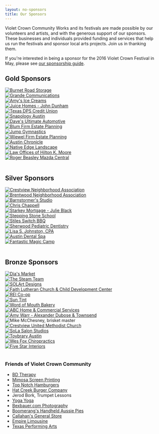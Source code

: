 ```yaml
---
layout: no-sponsors
title: Our Sponsors
---
```


Violet Crown Community Works and its festivals are made possible by our
volunteers and artists, and with the generous support of our sponsors. These
businesses and individuals provided funding and services that help us run the
festivals and sponsor local arts projects.  Join us in thanking them.

If you&apos;re interested in being a sponsor for the 2016 Violet Crown Festival
in May, please see <a href="/docs/2016_VCF_Sponsor.pdf">our sponsorship guide</a>.

## Gold Sponsors
<!-- $500 and up -->

<div class="container">
<div class="row">
<!--<div class="col-md-3">
    <a href="http://wheatsville.coop/" target="_blank"><img class="img-rounded" src="sponsors/carousel-vccw-wheatsville.png" alt="Wheatsville Co-op" title=""></a>
</div>-->
<div class="col-md-3">
    <a href="http://www.burnetroadstorage.com/" target="_blank"><img class="img-rounded" src="sponsors/carousel-BRStorage-bg.jpg" alt="Burnet Road Storage" title=""></a>
</div>
<div class="col-md-3">
    <a href="http://www.grandecom.com/" target="_blank"><img class="img-rounded" src="sponsors/carousel-GrandeServices_ColorPMS_Vertical.jpg" alt="Grande Communications" title=""></a>
</div>
<div class="col-md-3">
    <a href="http://www.amysicecreams.com/" target="_blank"><img class="img-rounded" src="sponsors/carousel-amys.jpg" alt="Amy's Ice Creams" title=""></a>
</div>
<div class="col-md-3">
    <a href="http://juicehomes.com/idx/?idx-q-ListingAgentID%3C0%3E=491811" target="_blank"><img class="img-rounded" src="sponsors/carousel-vccw-gold-juice.jpg" alt="Juice Homes - John Dunham" title=""></a>
</div>
<div class="col-md-3">
    <a href="http://www.txdpscu.org/" target="_blank"><img class="img-rounded" src="sponsors/carousel-TXdpsCU-logo.jpg" alt="Texas DPS Credit Union" title=""></a>
</div>
<div class="col-md-3">
    <a href="http://austin.snapology.com/" target="_blank"><img class="img-rounded" src="sponsors/carousel-snapology.png" alt="Snapology Austin" title=""></a>
</div>
<div class="col-md-3">
    <a href="http://www.davesultimateautomotive.com/" target="_blank"><img class="img-rounded" src="sponsors/carousel-daves.png" alt="Dave's Ultimate Automotive" title=""></a>
</div>
<div class="col-md-3">
    <a href="http://theblumfirm.com/" target="_blank"><img class="img-rounded" src="sponsors/carousel-blum.png" alt="Blum Firm Estate Planning" title=""></a>
</div>
<div class="col-md-3">
    <a href="http://www.jump-austin.com/" target="_blank"><img class="img-rounded" src="sponsors/carousel-jump.png" alt="Jump Gymnastics" title=""></a>
</div>
<div class="col-md-3">
    <a href="http://www.texastrustlaw.com/index.php" target="_blank"><img class="img-rounded" src="sponsors/carousel-wiewel.png" alt="Wiewel Firm Estate Planning" title=""></a>
</div>
<div class="col-md-3">
    <a href="http://www.austinchronicle.com/" target="_blank"><img class="img-rounded" src="sponsors/carousel-chronicle.png" alt="Austin Chronicle" title=""></a>
</div>
<div class="col-md-3">
    <a href="http://nativeedgelandscape.com/" target="_blank"><img class="img-rounded" src="sponsors/carousel-nativeedge.png" alt="Native Edge Landscape" title=""></a>
</div>
<div class="col-md-3">
    <a href="http://www.hmoorelaw.com/" target="_blank"><img class="img-rounded" src="sponsors/carousel-hmoore.png" alt="Law Offices of Hilton K. Moore" title=""></a>
</div>
<div class="col-md-3">
    <a href="http://www.mazdacentral.com/" target="_blank"><img class="img-rounded" src="sponsors/carousel-rogerbeasley.png" alt="Roger Beasley Mazda Central" title=""></a>
</div>
</div>
</div>
<br>

## Silver Sponsors
<!-- $250 to $499 -->

<div class="container">
<div class="row">
<div class="col-md-3">
    <a href="http://crestviewna.com/" target="_blank"><img class="img-rounded" src="sponsors/carousel-vccw-cna.png" alt="Crestview Neighborhood Association" title=""></a>
</div>
<div class="col-md-3">
    <a href="http://brentwoodaustin.blogspot.com" target="_blank"><img class="img-rounded" src="sponsors/carousel-vccw-bna.png" alt="Brentwood Neighborhood Association" title=""></a>
</div>
<div class="col-md-3">
    <a href="http://www.barnstormersmusic.com/" target="_blank"><img class="img-rounded" src="sponsors/carousel-barnstormers.png" alt="Barnstormer's Studio" title=""></a>
</div>
<div class="col-md-3">
    <a href="http://chrischappellart.com/" target="_blank"><img class="img-rounded" src="sponsors/carousel-vccw-gold-ChrisChappell.jpg" alt="Chris Chappell" title=""></a>
</div>
<div class="col-md-3">
    <a href="https://www.starkeymtg.com/lo/Julieblack" target="_blank"><img class="img-rounded" src="sponsors/carousel-starkey.png" alt="Starkey Mortgage - Julie Black" title=""></a>
</div>
<div class="col-md-3">
    <a href="http://www.steppingstoneschool.com/" target="_blank"><img class="img-rounded" src="sponsors/carousel-steppingstone.png" alt="Stepping Stone School" title=""></a>
</div>
<div class="col-md-3">
    <a href="http://www.stilesswitchbbq.com/" target="_blank"><img class="img-rounded" src="sponsors/carousel-stilesswitch.png" alt="Stiles Switch BBQ" title=""></a>
</div>
<div class="col-md-3">
    <a href="http://www.drsherwood.net/" target="_blank"><img class="img-rounded" src="sponsors/carousel-sherwood.png" alt="Sherwood Pediatric Dentistry" title=""></a>
</div>
<div class="col-md-3">
    <a href="http://lsjcpa.com/" target="_blank"><img class="img-rounded" src="sponsors/carousel-lisajohnston.png" alt="Lisa S. Johnston, CPA" title=""></a>
</div>
<div class="col-md-3">
    <a href="https://www.austindentalspa.com/" target="_blank"><img class="img-rounded" src="sponsors/carousel-austindentalspa.png" alt="Austin Dental Spa" title=""></a>
</div>
<div class="col-md-3">
    <a href="http://magiccamp.com/" target="_blank"><img class="img-rounded" src="sponsors/carousel-magiccamp.png" alt="Fantastic Magic Camp" title=""></a>
</div>
</div>
</div>
<br>

## Bronze Sponsors
<!-- $100 to $249 -->

<div class="container">
<div class="row">
<div class="col-md-3">
    <a href="https://www.facebook.com/diasmarketaustin/" target="_blank"><img class="img-rounded" src="sponsors/carousel-dias-market.png" alt="Dia's Market" title=""></a>
</div>
<div class="col-md-3">
    <a href="http://www.thesteamteam.com/" target="_blank"><img class="img-rounded" src="sponsors/carousel-steam-team.png" alt="The Steam Team" title=""></a>
</div>
<div class="col-md-3">
    <a href="http://www.solartdesigns.com/" target="_blank"><img class="img-rounded" src="sponsors/carousel-solart.png" alt="SOLArt Designs" title=""></a>
</div>
<div class="col-md-3">
    <a href="http://www.faithlutheranaustin.org/" target="_blank"><img class="img-rounded" src="sponsors/carousel-faith.png" alt="Faith Lutheran Church &amp; Child Development Center" title=""></a>
</div>
<div class="col-md-3">
    <a href="https://www.rei.com/stores/austin-gateway.html" target="_blank"><img class="img-rounded" src="sponsors/carousel-rei.png" alt="REI Co-op" title=""></a>
</div>
<div class="col-md-3">
    <a href="http://www.suntint.com/" target="_blank"><img class="img-rounded" src="sponsors/carousel-suntint.png" alt="Sun Tint" title=""></a>
</div>
<div class="col-md-3">
    <a href="http://wordofmouthbakery.com/" target="_blank"><img class="img-rounded" src="sponsors/carousel-wordmouth.png" alt="Word of Mouth Bakery" title=""></a>
</div>
<div class="col-md-3">
    <a href="https://www.abchomeandcommercial.com/austin" target="_blank"><img class="img-rounded" src="sponsors/carousel-abc.png" alt="ABC Home &amp; Commercial Services" title=""></a>
</div>
<div class="col-md-3">
    <a href="http://adjtlaw.com/amy.html" target="_blank"><img class="img-rounded" src="sponsors/carousel-amywarr.png" alt="Amy Warr - Alexander Dubose &amp; Townsend" title=""></a>
</div>
<div class="col-md-3">
    <img class="img-rounded" src="sponsors/carousel-mike.png" alt="Mike McChesney, brisket master" title="">
</div>
<div class="col-md-3">
    <a href="http://crestviewmethodist.org/" target="_blank"><img class="img-rounded" src="sponsors/carousel-crestview-umc.png" alt="Crestview United Methodist Church" title=""></a>
</div>
<div class="col-md-3">
    <a href="https://www.solasalonstudios.com/region/austin" target="_blank"><img class="img-rounded" src="sponsors/carousel-sola.png" alt="SoLa Salon Studios" title=""></a>
</div>
<div class="col-md-3">
    <a href="http://toybraryaustin.com/" target="_blank"><img class="img-rounded" src="sponsors/carousel-toybrary.png" alt="Toybrary Austin" title=""></a>
</div>
<div class="col-md-3">
    <a href="http://foxfamilychiropractic.com/" target="_blank"><img class="img-rounded" src="sponsors/carousel-wes-fox.png" alt="Wes Fox Chiropractics" title=""></a>
</div>
<div class="col-md-3">
    <a href="" target="_blank"><img class="img-rounded" src="sponsors/carousel-fivestar.png" alt="Five Star Interiors" title=""></a>
</div>
<!--<div class="col-md-3">
    <a href="" target="_blank"><img class="img-rounded" src="sponsors/carousel-linda-henderson.png" alt="Linda Henderson" title=""></a>
</div>
<div class="col-md-3">
    <a href="" target="_blank"><img class="img-rounded" src="sponsors/carousel-marion-forbes.png" alt="Marion Forbes" title=""></a>
</div>-->
</div>
</div>
<br>

### Friends of Violet Crown Community
<!-- $50 to $99 -->

* [BD Therapy](http://www.bdtherapy.com/)
* [Mimosa Screen Printing](http://www.mimosascreenprinting.com/)
* [Top Notch Hamburgers](http://www.topnotchaustin.com/)
* [Hat Creek Burger Company](http://hatcreekburgers.com/)
* Jerod Bork, Trumpet Lessons
* [Yoga Yoga](http://www.yogayoga.com/)
* [Bexbauer.com Photography](http://bexbauer.com/)
* [Boomerang's Handheld Aussie Pies](http://www.boomerangsaustin.com/)
* [Callahan's General Store](http://callahansgeneralstore.com/)
* [Empire Limousine](http://empirelimocharter.com/)
* [Texas Performing Arts](http://texasperformingarts.org/)